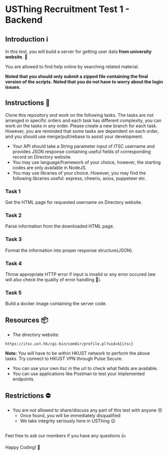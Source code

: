 # USThing Recruitment Test 1 - Backend

## Introduction :information_source: 
In this test, you will build a server for getting user data **from university website**. :tada: 

You are allowed to find help online by searching related material. 

**Noted that you should only submit a zipped file containing the final version of the scripts.**
**Noted that you do not have to worry about the login issues.**

## Instructions :notebook: 

Clone this repository and work on the following tasks. The tasks are not arranged in specific orders and each task has different complexity, you can work on the tasks in any order.  Please create a new branch for each task. However, you are reminded that some tasks are dependent on each order, and you should use merge/pull/rebase to assist your development.

- Your API should take a String parameter input of ITSC username and provides JSON response containing useful fields of corresponding record on Directory website.
- You may use language/framework of your choice, however, the starting codes are only available in NodeJS.
- You may use libraries of your choice. However, you may find the following libraries useful: express, cheerio, axios, puppeteer etc.

### Task 1
Get the HTML page for requested username on Directory website.

### Task 2
Parse information from the downloaded HTML page.

### Task 3
Format the information into proper response structure(JSON).

### Task 4
Throw appropriate HTTP error if input is invalid or any error occured (we will also check the quality of error handling 🙂).

### Task 5
Build a docker image containing the server code.

## Resources :package:
- The directory website:
```
https://itsc.ust.hk/cgi-bin/comdir/profile.pl?uid=${itsc}
```
**Note:** You will have to be within HKUST network to perform the above tasks. Try connect to HKUST VPN through Pulse Secure.

- You can use your own itsc in the url to check what fields are available.
- You can use applications like Postman to test your implemented endpoints.

## Restrictions :no_entry: 
- You are not allowed to share/discuss any part of this test with anyone :angry:
    - Once found, you will be immediately disqualified
    - We take integrity seriously here in USThing :wink:

## 

Feel free to ask our members if you have any questions :+1: 

Happy Coding! :confetti_ball: 

